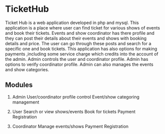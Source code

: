 # TicketHub

Ticket Hub is a web application developed in php and mysql. This application is a place where user can find ticket for various shows of events and book their tickets. Events  and show coordinator has there profile and they can post their details about their events and shows with booking details and price.
The user can go through these posts and search for a specific one and book tickets. This application has also options for making payments ,including some service charge which credits into the account of the admin.
Admin controls the user and coordinator profile. Admin has options to verify coordinator profile. Admin can also manages the events and show categories.

## Modules
1. Admin
User/coordinator profile control
Event/show categoring  management

2. User 
Search or view shows/events
Book for tickets
Payment
Registration

3. Coordinator
Manage events/shows
Payment
Registration

 

